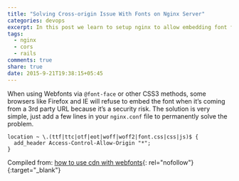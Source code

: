```yaml
---
title: "Solving Cross-origin Issue With Fonts on Nginx Server"
categories: devops
excerpt: In this post we learn to setup nginx to allow embedding font from 3rd party url in our rails app.
tags:
  - nginx
  - cors
  - rails
comments: true
share: true
date: 2015-9-21T19:38:15+05:45
---
```


​When using Webfonts via `@font-face` or other CSS3 methods, some browsers like Firefox and IE will refuse to embed the font when it’s coming from a 3rd party URL because it’s a security risk. The solution is very simple, just add a few lines in your `nginx.conf` file to permanently solve the problem.

```nginx
location ~ \.(ttf|ttc|otf|eot|woff|woff2|font.css|css|js)$ {
  add_header Access-Control-Allow-Origin "*";
}
```

Compiled from: [how to use cdn with webfonts](https://www.maxcdn.com/one/tutorial/how-to-use-cdn-with-webfonts/){: rel="nofollow"}{:target="_blank"}
